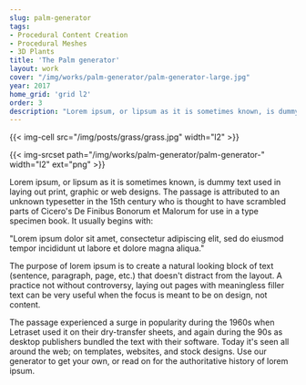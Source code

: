 ```yaml
---
slug: palm-generator
tags:
- Procedural Content Creation
- Procedural Meshes
- 3D Plants
title: 'The Palm generator'
layout: work
cover: "/img/works/palm-generator/palm-generator-large.jpg"
year: 2017
home_grid: 'grid l2'
order: 3
description: "Lorem ipsum, or lipsum as it is sometimes known, is dummy text used in laying out print, graphic or web designs. The passage is attributed to an unknown typesetter in the 15th century who is thought to have scrambled parts of Cicero's De Finibus Bonorum et Malorum for use in a type specimen book. It usually begins with:"
---
```




{{< img-cell src="/img/posts/grass/grass.jpg" width="l2" >}}

{{< img-srcset path="/img/works/palm-generator/palm-generator-" width="l2" ext="png" >}}

Lorem ipsum, or lipsum as it is sometimes known, is dummy text used in laying out print, graphic or web designs. The passage is attributed to an unknown typesetter in the 15th century who is thought to have scrambled parts of Cicero's De Finibus Bonorum et Malorum for use in a type specimen book. It usually begins with:

"Lorem ipsum dolor sit amet, consectetur adipiscing elit, sed do eiusmod tempor incididunt ut labore et dolore magna aliqua."

The purpose of lorem ipsum is to create a natural looking block of text (sentence, paragraph, page, etc.) that doesn't distract from the layout. A practice not without controversy, laying out pages with meaningless filler text can be very useful when the focus is meant to be on design, not content.

The passage experienced a surge in popularity during the 1960s when Letraset used it on their dry-transfer sheets, and again during the 90s as desktop publishers bundled the text with their software. Today it's seen all around the web; on templates, websites, and stock designs. Use our generator to get your own, or read on for the authoritative history of lorem ipsum. 
